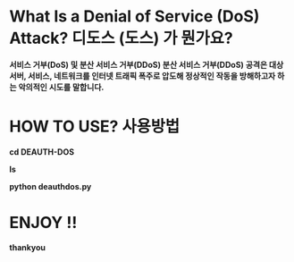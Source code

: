 # What Is a Denial of Service (DoS) Attack? 디도스 (도스) 가 뭔가요?

**서비스 거부(DoS) 및 분산 서비스 거부(DDoS) 분산 서비스 거부(DDoS) 공격은 대상 서버, 서비스, 
네트워크를 인터넷 트래픽 폭주로 압도해 정상적인 작동을 방해하고자 하는 악의적인 시도를 말합니다.**

# HOW TO USE? 사용방법

**cd DEAUTH-DOS**

**ls**

**python deauthdos.py**

# ENJOY !!
**thankyou**
